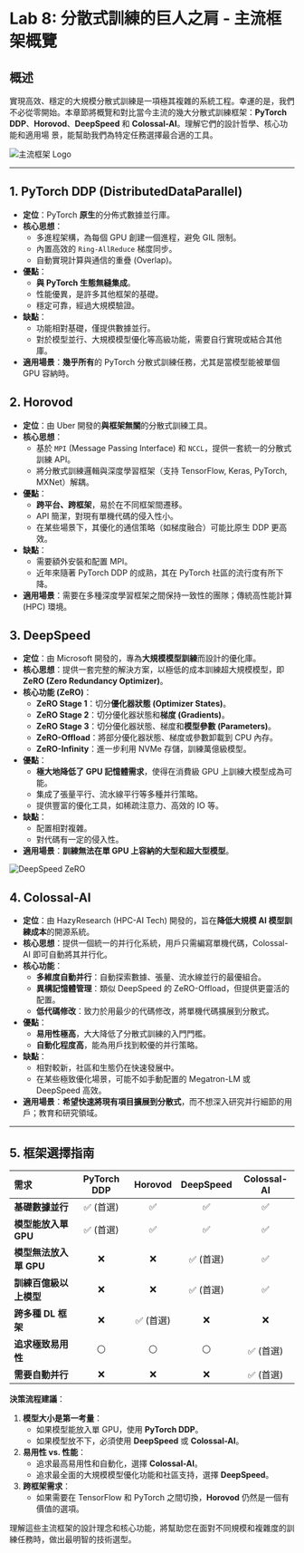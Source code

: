 # Lab 8: 分散式訓練的巨人之肩 - 主流框架概覽

## 概述

實現高效、穩定的大規模分散式訓練是一項極其複雜的系統工程。幸運的是，我們不必從零開始。本章節將概覽和對比當今主流的幾大分散式訓練框架：**PyTorch DDP**、**Horovod**、**DeepSpeed** 和 **Colossal-AI**。理解它們的設計哲學、核心功能和適用場
景，能幫助我們為特定任務選擇最合適的工具。

![主流框架 Logo](https://pic2.zhimg.com/v2-e5f8c88f17a9e33917452d378051261d_1440w.jpg)

---

## 1. PyTorch DDP (DistributedDataParallel)

- **定位**：PyTorch **原生**的分佈式數據並行庫。
- **核心思想**：
    - 多進程架構，為每個 GPU 創建一個進程，避免 GIL 限制。
    - 內置高效的 `Ring-AllReduce` 梯度同步。
    - 自動實現計算與通信的重疊 (Overlap)。
- **優點**：
    - **與 PyTorch 生態無縫集成**。
    - 性能優異，是許多其他框架的基礎。
    - 穩定可靠，經過大規模驗證。
- **缺點**：
    - 功能相對基礎，僅提供數據並行。
    - 對於模型並行、大規模模型優化等高級功能，需要自行實現或結合其他庫。
- **適用場景**：**幾乎所有**的 PyTorch 分散式訓練任務，尤其是當模型能被單個 GPU 容納時。

## 2. Horovod

- **定位**：由 Uber 開發的**與框架無關**的分散式訓練工具。
- **核心思想**：
    - 基於 `MPI` (Message Passing Interface) 和 `NCCL`，提供一套統一的分散式訓練 API。
    - 將分散式訓練邏輯與深度學習框架（支持 TensorFlow, Keras, PyTorch, MXNet）解耦。
- **優點**：
    - **跨平台、跨框架**，易於在不同框架間遷移。
    - API 簡潔，對現有單機代碼的侵入性小。
    - 在某些場景下，其優化的通信策略（如梯度融合）可能比原生 DDP 更高效。
- **缺點**：
    - 需要額外安裝和配置 MPI。
    - 近年來隨著 PyTorch DDP 的成熟，其在 PyTorch 社區的流行度有所下降。
- **適用場景**：需要在多種深度學習框架之間保持一致性的團隊；傳統高性能計算 (HPC) 環境。

## 3. DeepSpeed

- **定位**：由 Microsoft 開發的，專為**大規模模型訓練**而設計的優化庫。
- **核心思想**：提供一套完整的解決方案，以極低的成本訓練超大規模模型，即 **ZeRO (Zero Redundancy Optimizer)**。
- **核心功能 (ZeRO)**：
    - **ZeRO Stage 1**：切分**優化器狀態 (Optimizer States)**。
    - **ZeRO Stage 2**：切分優化器狀態和**梯度 (Gradients)**。
    - **ZeRO Stage 3**：切分優化器狀態、梯度和**模型參數 (Parameters)**。
    - **ZeRO-Offload**：將部分優化器狀態、梯度或參數卸載到 CPU 內存。
    - **ZeRO-Infinity**：進一步利用 NVMe 存儲，訓練萬億級模型。
- **優點**：
    - **極大地降低了 GPU 記憶體需求**，使得在消費級 GPU 上訓練大模型成為可能。
    - 集成了張量平行、流水線平行等多種并行策略。
    - 提供豐富的優化工具，如稀疏注意力、高效的 IO 等。
- **缺點**：
    - 配置相對複雜。
    - 對代碼有一定的侵入性。
- **適用場景**：**訓練無法在單 GPU 上容納的大型和超大型模型**。

![DeepSpeed ZeRO](https://pic4.zhimg.com/v2-9d35a3f3b97b0a3c2025d57b32d2e11d_1440w.jpg)

## 4. Colossal-AI

- **定位**：由 HazyResearch (HPC-AI Tech) 開發的，旨在**降低大規模 AI 模型訓練成本**的開源系統。
- **核心思想**：提供一個統一的并行化系統，用戶只需編寫單機代碼，Colossal-AI 即可自動將其并行化。
- **核心功能**：
    - **多維度自動并行**：自動探索數據、張量、流水線並行的最優組合。
    - **異構記憶體管理**：類似 DeepSpeed 的 ZeRO-Offload，但提供更靈活的配置。
    - **低代碼修改**：致力於用最少的代碼修改，將單機代碼擴展到分散式。
- **優點**：
    - **易用性極高**，大大降低了分散式訓練的入門門檻。
    - **自動化程度高**，能為用戶找到較優的并行策略。
- **缺點**：
    - 相對較新，社區和生態仍在快速發展中。
    - 在某些極致優化場景，可能不如手動配置的 Megatron-LM 或 DeepSpeed 高效。
- **適用場景**：**希望快速將現有項目擴展到分散式**，而不想深入研究并行細節的用戶；教育和研究領域。

---

## 5. 框架選擇指南

| 需求 | PyTorch DDP | Horovod | DeepSpeed | Colossal-AI |
|:---|:---:|:---:|:---:|:---:|
| **基礎數據並行** | ✅ (首選) | ✅ | ✅ | ✅ |
| **模型能放入單 GPU** | ✅ (首選) | ✅ | ✅ | ✅ |
| **模型無法放入單 GPU** | ❌ | ❌ | ✅ (首選) | ✅ |
| **訓練百億級以上模型**| ❌ | ❌ | ✅ (首選) | ✅ |
| **跨多種 DL 框架** | ❌ | ✅ (首選) | ❌ | ❌ |
| **追求極致易用性** | ⚪ | ⚪ | ⚪ | ✅ (首選) |
| **需要自動并行** | ❌ | ❌ | ❌ | ✅ (首選) |

**決策流程建議**：
1.  **模型大小是第一考量**：
    -   如果模型能放入單 GPU，使用 **PyTorch DDP**。
    -   如果模型放不下，必須使用 **DeepSpeed** 或 **Colossal-AI**。
2.  **易用性 vs. 性能**：
    -   追求最高易用性和自動化，選擇 **Colossal-AI**。
    -   追求最全面的大規模模型優化功能和社區支持，選擇 **DeepSpeed**。
3.  **跨框架需求**：
    -   如果需要在 TensorFlow 和 PyTorch 之間切換，**Horovod** 仍然是一個有價值的選項。

理解這些主流框架的設計理念和核心功能，將幫助您在面對不同規模和複雜度的訓練任務時，做出最明智的技術選型。
